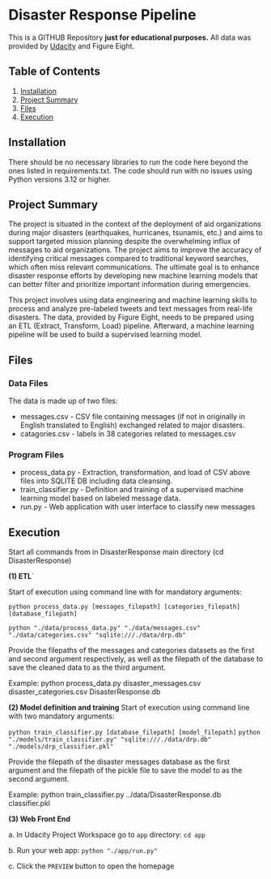 # Disaster Response Pipeline

This is a GITHUB Repository **just for educational purposes.** All data was provided by [Udacity](https://www.udacity.com/dashboard) and Figure Eight.

## Table of Contents

1. [Installation](#installation)
2. [Project Summary](#summary)
3. [Files](#files)
4. [Execution](#execution)

## Installation <a name="installation"></a>

There should be no necessary libraries to run the code here beyond the ones listed in requirements.txt. The code should run with no issues using Python versions 3.12 or higher.

## Project Summary<a name="summary"></a>

The project is situated in the context of the deployment of aid organizations during major disasters (earthquakes, hurricanes, tsunamis, etc.) and aims to support targeted mission planning despite the overwhelming influx of messages to aid organizations.
The project aims to improve the accuracy of identifying critical messages compared to traditional keyword searches, which often miss relevant communications. The ultimate goal is to enhance disaster response efforts by developing new machine learning models that can better filter and prioritize important information during emergencies. 

This project involves using data engineering and machine learning skills to process and analyze pre-labeled tweets and text messages from real-life disasters. The data, provided by Figure Eight, needs to be prepared using an ETL (Extract, Transform, Load) pipeline. Afterward, a machine learning pipeline will be used to build a supervised learning model.

## Files <a name="files"></a>

### Data Files
The data is made up of two files:

* messages.csv - CSV file containing messages (if not in originally in English translated to English) exchanged related to major disasters.
* catagories.csv - labels in 38 categories related to messages.csv

### Program Files
* process_data.py - Extraction, transformation, and load of CSV above files into SQLITE DB including data cleansing.
* train_classifier.py - Definition and training of a supervised machine learning model based on labeled message data.
* run.py - Web application with user interface to classify new messages 
## Execution <a name="files"></a>

Start all commands from in DisasterResponse main directory (cd DisasterResponse)

**(1) ETL**`

Start of execution using command line with for mandatory arguments:

`python process_data.py [messages_filepath] [categories_filepath] [database_filepath]`

`python "./data/process_data.py" "./data/messages.csv" "./data/categories.csv" "sqlite:///./data/drp.db"`

Provide the filepaths of the messages and categories datasets as the first and second argument respectively, as well as the filepath of the database to save the cleaned data to as the third argument. 

Example: python process_data.py disaster_messages.csv disaster_categories.csv DisasterResponse.db

**(2) Model definition and training**
Start of execution using command line with two mandatory arguments:

`python train_classifier.py [database_filepath] [model_filepath]`
`python "./models/train_classifier.py" "sqlite:///./data/drp.db" "./models/drp_classifier.pkl"`

Provide the filepath of the disaster messages database as the first argument and the filepath of the pickle  file to save the model to as the second argument. 

Example: python train_classifier.py ../data/DisasterResponse.db classifier.pkl

**(3) Web Front End**

a. In Udacity Project Workspace go to `app` directory: `cd app`

b. Run your web app: `python "./app/run.py"`

c. Click the `PREVIEW` button to open the homepage
